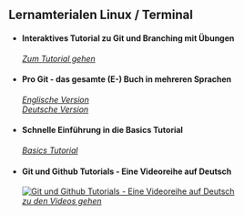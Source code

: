 ## Lernamterialen Linux / Terminal



- #### **Interaktives Tutorial zu Git und Branching mit Übungen**
  [*Zum Tutorial gehen*](https://learngitbranching.js.org/)

- #### **Pro Git - das gesamte (E-) Buch in mehreren Sprachen**

  [*Englische Version*](https://git-scm.com/book/en/v2)  
  [*Deutsche Version*](https://git-scm.com/book/de/v2)

- #### **Schnelle Einführung in die Basics Tutorial**
  [*Basics Tutorial*](https://www.ionos.de/digitalguide/websites/web-entwicklung/git-tutorial/)

- #### **Git und Github Tutorials - Eine Videoreihe auf Deutsch**
  [![Git und Github Tutorials - Eine Videoreihe auf Deutsch](https://i.ytimg.com//vi/9RbU-h0NH0A/hqdefault.jpg)](https://www.youtube.com/watch?v=9RbU-h0NH0A&list=PLNmsVeXQZj7rbmmqb1Lt_RGU4DEhelTrR)  
  [*zu den Videos gehen*](https://www.youtube.com/watch?v=9RbU-h0NH0A&list=PLNmsVeXQZj7rbmmqb1Lt_RGU4DEhelTrR)

